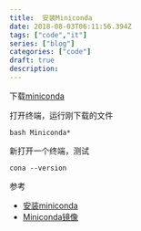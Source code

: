 ```yaml
---
title:  安装Miniconda
date: 2018-08-03T06:11:56.394Z
tags: ["code","it"]
series: ["blog"]
categories: ["code"]
draft: true
description:
---
```


下载[miniconda](https://mirrors.tuna.tsinghua.edu.cn/anaconda/miniconda/)

打开终端，运行刚下载的文件
```shell
bash Miniconda*
```
新打开一个终端，测试
```shell
cona --version
```


参考

- [安装miniconda](https://www.cnblogs.com/YLDream/p/6940085.html)
- [Miniconda镜像](https://mirrors.tuna.tsinghua.edu.cn/help/anaconda/)